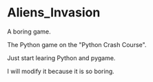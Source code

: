 # Aliens_Invasion

A boring game.

The Python game on the "Python Crash Course".

Just start learing Python and pygame.

I will modify it because it is so boring.
